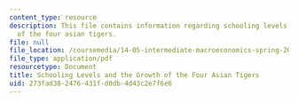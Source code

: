 ```yaml
---
content_type: resource
description: This file contains information regarding schooling levels and the growth
  of the four asian tigers.
file: null
file_location: /coursemedia/14-05-intermediate-macroeconomics-spring-2013/273fad382476431fd0db4d43c2e7f6e6_MIT14_05S13_tigers.pdf
file_type: application/pdf
resourcetype: Document
title: Schooling Levels and the Growth of the Four Asian Tigers
uid: 273fad38-2476-431f-d0db-4d43c2e7f6e6
---
```

